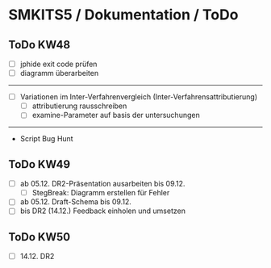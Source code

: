 # SMKITS5 / Dokumentation / ToDo
## ToDo KW48
- [ ] jphide exit code prüfen
- [ ] diagramm überarbeiten
---
- [ ] Variationen im Inter-Verfahrenvergleich (Inter-Verfahrensattributierung)
  - [ ] attributierung rausschreiben
  - [ ] examine-Parameter auf basis der untersuchungen
---
- Script Bug Hunt
## ToDo KW49
- [ ] ab 05.12. DR2-Präsentation ausarbeiten bis 09.12.
  - [ ] StegBreak: Diagramm erstellen für Fehler
- [ ] ab 05.12. Draft-Schema bis 09.12.
- [ ] bis DR2 (14.12.) Feedback einholen und umsetzen
## ToDo KW50
- [ ] 14.12. DR2
